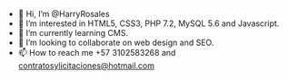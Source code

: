 - 👋 Hi, I’m @HarryRosales
- 👀 I’m interested in HTML5, CSS3, PHP 7.2, MySQL 5.6 and Javascript. 
- 🌱 I’m currently learning CMS.
- 💞️ I’m looking to collaborate on web design and SEO. 
- 📫 How to reach me +57 3102583268 and contratosylicitaciones@hotmail.com

<!---
HarryRosales/HarryRosales is a ✨ special ✨ repository because its `README.md` (this file) appears on your GitHub profile.
You can click the Preview link to take a look at your changes.
--->

